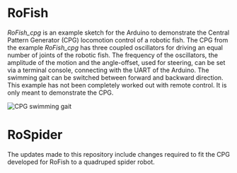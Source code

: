 # RoFish

*RoFish_cpg* is an example sketch for the Arduino to demonstrate the Central Pattern Generator (CPG) locomotion control of a robotic fish. The CPG from the example *RoFish_cpg* has three coupled oscillators for driving an equal number of joints of the robotic fish. The frequency of the oscillators, the amplitude of the motion and the angle-offset, used for steering, can be set via a terminal console, connecting with the UART of the Arduino. The swimming gait can be switched between forward and backward direction.
This example has not been completely worked out with remote control. It is only meant to demonstrate the CPG. 


![CPG swimming gait](figures/animation.gif  "Animation")

# RoSpider

The updates made to this repository include changes required to fit the CPG developed for RoFish to a quadruped spider robot.
